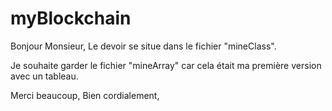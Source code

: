 # myBlockchain

Bonjour Monsieur,
Le devoir se situe dans le fichier "mineClass".

Je souhaite garder le fichier "mineArray" car cela était ma première version avec un tableau.

Merci beaucoup,
Bien cordialement,
